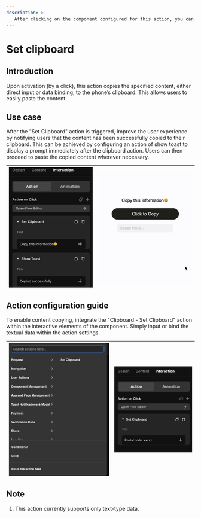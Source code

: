 ```yaml
---
description: >-
   After clicking on the component configured for this action, you can copy the content directly filled in the action or bound to it to the clipboard of the phone.
---
```


# Set clipboard

## Introduction
Upon activation (by a click), this action copies the specified content, either direct input or data binding, to the phone’s clipboard. This allows users to easily paste the content.

## Use case
After the "Set Clipboard" action is triggered, improve the user experience by notifying users that the content has been successfully copied to their clipboard. This can be achieved by configuring an action of show toast to display a prompt immediately after the clipboard action. Users can then proceed to paste the copied content wherever necessary.

| <img src="../.gitbook/assets/2 (69).png" alt="" data-size="original"> | <img src="../.gitbook/assets/3 (11).gif" alt="" data-size="original"> |
| --------------------------------------------------------------------- | --------------------------------------------------------------------- |

## Action configuration guide
To enable content copying, integrate the "Clipboard - Set Clipboard" action within the interactive elements of the component. Simply input or bind the textual data within the action settings.

| <img src="../.gitbook/assets/0 (46).png" alt="" data-size="original"> | <img src="../.gitbook/assets/1 (84).png" alt="" data-size="original"> |
| --------------------------------------------------------------------- | --------------------------------------------------------------------- |

## Note
1. This action currently supports only text-type data.